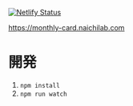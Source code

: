 [![Netlify Status](https://api.netlify.com/api/v1/badges/cc09ae21-ee29-4a64-942e-1b67ba112a9b/deploy-status)](https://app.netlify.com/sites/monthly-card/deploys)

https://monthly-card.naichilab.com

# 開発

1. `npm install`
1. `npm run watch`
